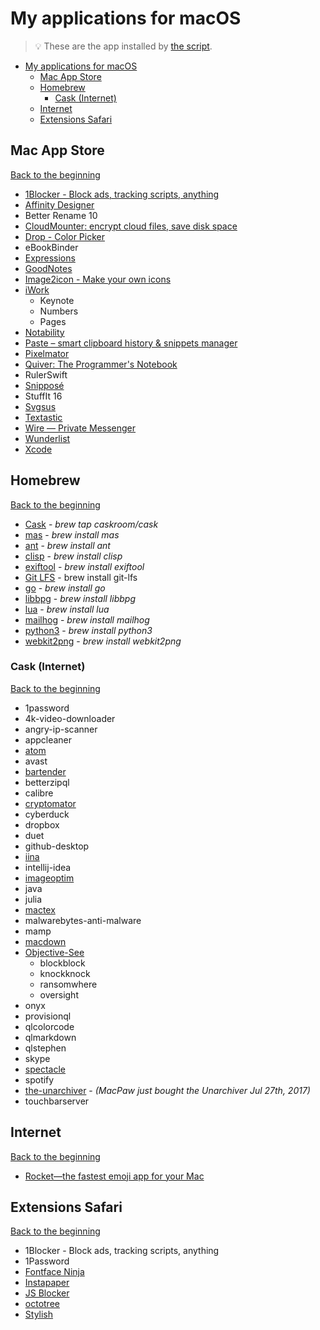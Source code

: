 # My applications for macOS
> 💡 These are the app installed by [the script](../installation%20script/post_install.sh).

<!-- TOC START min:1 max:3 link:true update:true -->
- [My applications for macOS](#my-applications-for-macos)
  - [Mac App Store](#mac-app-store)
  - [Homebrew](#homebrew)
    - [Cask (Internet)](#cask-internet)
  - [Internet](#internet)
  - [Extensions Safari](#extensions-safari)

<!-- TOC END -->

## Mac App Store
[Back to the beginning](#my-applications-for-macos)

- [1Blocker - Block ads, tracking scripts, anything](https://1blocker.com)
- [Affinity Designer](https://affinity.serif.com/en-gb/designer/)
- Better Rename 10
- [CloudMounter: encrypt cloud files, save disk space](https://mac.eltima.com/mount-cloud-drive.html)
- [Drop - Color Picker](http://dropcolorpicker.com)
- eBookBinder
- [Expressions](http://www.apptorium.com/products/expressions)
- [GoodNotes](http://www.goodnotesapp.com)
- [Image2icon - Make your own icons](http://www.img2icnsapp.com)
- [iWork](https://www.apple.com/iwork/)
    - Keynote
    - Numbers
    - Pages
- [Notability](http://gingerlabs.com)
- [Paste – smart clipboard history & snippets manager](http://pasteapp.me)
- [Pixelmator](http://www.pixelmator.com/mac/)
- [Quiver: The Programmer's Notebook](http://happenapps.com)
- RulerSwift
- [Snipposé](http://www.samuelwford.com/snippose)
- StuffIt 16
- [Svgsus](http://www.svgs.us)
- [Textastic](https://www.textasticapp.com/mac.html)
- [Wire — Private Messenger](https://wire.com/en/)
- [Wunderlist](https://www.wunderlist.com)
- [Xcode](https://developer.apple.com/xcode/)

## Homebrew
[Back to the beginning](#my-applications-for-macos)

- [Cask](https://caskroom.github.io) - _brew tap caskroom/cask_
- [mas](https://github.com/mas-cli/mas) - _brew install mas_
- [ant](https://ant.apache.org) - _brew install ant_
- [clisp](http://clisp.org) - _brew install clisp_
- [exiftool](http://owl.phy.queensu.ca/~phil/exiftool/) - _brew install exiftool_
- [Git LFS](https://git-lfs.github.com) - brew install git-lfs
- [go](https://golang.org/) - _brew install go_
- [libbpg](https://bellard.org/bpg/) - _brew install libbpg_
- [lua](http://www.lua.org) - _brew install lua_
- [mailhog](https://github.com/mailhog/MailHog) - _brew install mailhog_
- [python3](https://www.python.org) - _brew install python3_
- [webkit2png](http://www.paulhammond.org/webkit2png/) - _brew install webkit2png_

### Cask (Internet)
[Back to the beginning](#my-applications-for-macos)

- 1password
- 4k-video-downloader
- angry-ip-scanner
- appcleaner
- [atom](https://atom.io)
- avast
- [bartender](https://www.macbartender.com)<!-- - [beardedspice](https://beardedspice.github.io) -->
- betterzipql
- calibre
- [cryptomator](https://cryptomator.org)
- cyberduck
- dropbox
- duet
- github-desktop
- [iina](https://lhc70000.github.io/iina/)
- intellij-idea
- [imageoptim](https://imageoptim.com/fr)
- java
- julia
- [mactex](https://www.tug.org/mactex/)
- malwarebytes-anti-malware
- mamp
- [macdown](http://macdown.uranusjr.com)<!-- - megasync-->
- [Objective-See](http://objective-see.com)
    - blockblock
    - knockknock
    - ransomwhere
    - oversight
- onyx
- provisionql
- qlcolorcode
- qlmarkdown
- qlstephen
- skype
- [spectacle](https://www.spectacleapp.com)
- spotify
- [the-unarchiver](https://theunarchiver.com) - _(MacPaw just bought the Unarchiver Jul 27th, 2017)_
- touchbarserver

## Internet
[Back to the beginning](#my-applications-for-macos)

- [Rocket—the fastest emoji app for your Mac](http://matthewpalmer.net/rocket/)

## Extensions Safari
[Back to the beginning](#my-applications-for-macos)

- 1Blocker - Block ads, tracking scripts, anything
- 1Password
- [Fontface Ninja](https://safari-extensions.apple.com/details/?id=com.creaktif.fontfaceninja-6AFG6428MF)
- [Instapaper](https://safari-extensions.apple.com/details/?id=com.instapaper.extension-CAM49M58WK)
- [JS Blocker](https://safari-extensions.apple.com/details/?id=com.toggleable.JavaScriptBlocker5-6S8J5HV3H4)
- [octotree](https://github.com/buunguyen/octotree)
- [Stylish](https://safari-extensions.apple.com/details/?id=com.sobolev.stylish-5555L95H45)
